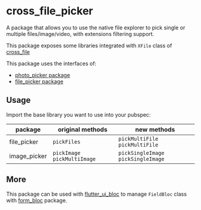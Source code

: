 # cross_file_picker

A package that allows you to use the native file explorer to pick single or multiple files/image/video, with extensions filtering support.

This package exposes some libraries integrated with `XFile` class of [cross_file](https://pub.dev/packages/cross_file)

This package uses the interfaces of:
- [photo_picker package](https://pub.dev/packages/image_picker)
- [file_picker package](https://pub.dev/packages/file_picker)

## Usage

Import the base library you want to use into your pubspec:

| package | original methods | new methods |
| --- | --- | --- |
| file_picker | `pickFiles` | `pickMultiFile` `pickMultiFile` | 
| image_picker | `pickImage` `pickMultiImage` | `pickSingleImage` `pickSingleImage` |

## More

This package can be used with [flutter_ui_bloc](https://pub.dev/packages/flutter_ui_bloc) to manage `FieldBloc` class
with [form_bloc](https://pub.dev/packages/form_bloc) package.